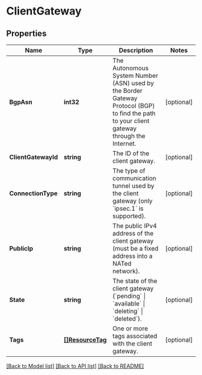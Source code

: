 # ClientGateway

## Properties

Name | Type | Description | Notes
------------ | ------------- | ------------- | -------------
**BgpAsn** | **int32** | The Autonomous System Number (ASN) used by the Border Gateway Protocol (BGP) to find the path to your client gateway through the Internet. | [optional] 
**ClientGatewayId** | **string** | The ID of the client gateway. | [optional] 
**ConnectionType** | **string** | The type of communication tunnel used by the client gateway (only &#x60;ipsec.1&#x60; is supported). | [optional] 
**PublicIp** | **string** | The public IPv4 address of the client gateway (must be a fixed address into a NATed network). | [optional] 
**State** | **string** | The state of the client gateway (&#x60;pending&#x60; \\| &#x60;available&#x60; \\| &#x60;deleting&#x60; \\| &#x60;deleted&#x60;). | [optional] 
**Tags** | [**[]ResourceTag**](ResourceTag.md) | One or more tags associated with the client gateway. | [optional] 

[[Back to Model list]](../README.md#documentation-for-models) [[Back to API list]](../README.md#documentation-for-api-endpoints) [[Back to README]](../README.md)



